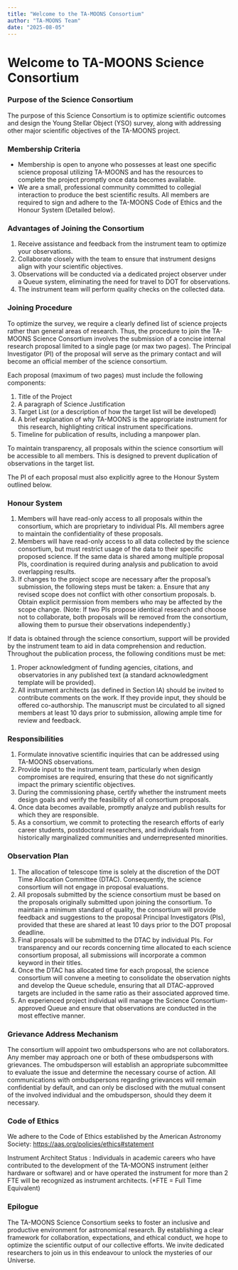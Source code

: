 ```yaml
---
title: "Welcome to the TA-MOONS Consortium"
author: "TA-MOONS Team"
date: "2025-08-05"
---
```


# Welcome to TA-MOONS Science Consortium

### Purpose of the Science Consortium
The purpose of this Science Consortium is to optimize scientific outcomes and design the Young Stellar Object (YSO) survey, along with addressing other major scientific objectives of the TA-MOONS project. 

### Membership Criteria 
+ Membership is open to anyone who possesses at least one specific science proposal utilizing TA-MOONS and has the resources to complete the project promptly once data becomes available.
+ We are a small, professional community committed to collegial interaction to produce the best scientific results. All members are required to sign and adhere to the TA-MOONS Code of Ethics and the Honour System (Detailed below). 

### Advantages of Joining the Consortium

1. Receive assistance and feedback from the instrument team to optimize your observations. 
2. Collaborate closely with the team to ensure that instrument designs align with your scientific objectives. 
3. Observations will be conducted via a dedicated project observer under a Queue system, eliminating the need for travel to DOT for observations. 
4. The instrument team will perform quality checks on the collected data. 

### Joining Procedure 
To optimize the survey, we require a clearly defined list of science projects rather than general areas of research. Thus, the procedure to join the TA-MOONS Science Consortium involves the submission of a concise internal research proposal limited to a single page (or max two pages). 
The Principal Investigator (PI) of the proposal will serve as the primary contact and will become an official member of the science consortium. 

Each proposal (maximum of two pages) must include the following components: 
1. Title of the Project 
2. A paragraph of Science Justification 
3. Target List (or a description of how the target list will be developed) 
4. A brief explanation of why TA-MOONS is the appropriate instrument for this research, highlighting critical instrument specifications. 
5. Timeline for publication of results, including a manpower plan. 

To maintain transparency, all proposals within the science consortium will be accessible to all members. This is designed to prevent duplication of observations in the target list. 

The PI of each proposal must also explicitly agree to the Honour System outlined below. 

### Honour System 
1. Members will have read-only access to all proposals within the consortium, which are proprietary to individual PIs. All members agree to maintain the confidentiality of these proposals. 
2. Members will have read-only access to all data collected by the science consortium, but must restrict usage of the data to their specific proposed science. If the same data is shared among multiple proposal PIs, coordination is required during analysis and publication to avoid overlapping results. 
3. If changes to the project scope are necessary after the proposal’s submission, the following steps must be taken: 
a. Ensure that any revised scope does not conflict with other consortium proposals. 
b. Obtain explicit permission from members who may be affected by the scope change. 
(Note: If two PIs propose identical research and choose not to collaborate, both proposals will be removed from the consortium, allowing them to pursue their observations independently.) 

If data is obtained through the science consortium, support will be provided by the instrument team to aid in data comprehension and reduction. 
Throughout the publication process, the following conditions must be met: 
1. Proper acknowledgment of funding agencies, citations, and observatories in any published text (a standard acknowledgment template will be provided). 
2. All instrument architects (as defined in Section IA) should be invited to contribute comments on the work. If they provide input, they should be offered co-authorship. The manuscript must be circulated to all signed members at least 10 days prior to submission, allowing ample time for review and feedback. 

### Responsibilities 
1. Formulate innovative scientific inquiries that can be addressed using TA-MOONS observations. 
2. Provide input to the instrument team, particularly when design compromises are required, ensuring that these do not significantly impact the primary scientific objectives. 
3. During the commissioning phase, certify whether the instrument meets design goals and verify the feasibility of all consortium proposals. 
4. Once data becomes available, promptly analyze and publish results for which they are responsible. 
5. As a consortium, we commit to protecting the research efforts of early career students, postdoctoral researchers, and individuals from historically marginalized communities and underrepresented minorities. 

### Observation Plan 
1. The allocation of telescope time is solely at the discretion of the DOT Time Allocation Committee (DTAC). Consequently, the science consortium will not engage in proposal evaluations. 
2. All proposals submitted by the science consortium must be based on the proposals originally submitted upon joining the consortium. 
To maintain a minimum standard of quality, the consortium will provide feedback and suggestions to the proposal Principal Investigators (PIs), provided that these are shared at least 10 days prior to the DOT proposal deadline. 
3. Final proposals will be submitted to the DTAC by individual PIs. 
For transparency and our records concerning time allocated to each science consortium proposal, all submissions will incorporate a common keyword in their titles. 
4. Once the DTAC has allocated time for each proposal, the science consortium will convene a meeting to consolidate the observation nights and develop the Queue schedule, ensuring that all DTAC-approved targets are included in the same ratio as their associated approved time. 
5. An experienced project individual will manage the Science Consortium-approved Queue and ensure that observations are conducted in the most effective manner. 

### Grievance Address Mechanism 
The consortium will appoint two ombudspersons who are not collaborators. Any member may approach one or both of these ombudspersons with grievances. The ombudsperson will establish an appropriate subcommittee to evaluate the issue and determine the necessary course of action. All communications with ombudspersons regarding grievances will remain confidential by default, and can only be disclosed with the mutual consent of the involved individual and the ombudsperson, should they deem it necessary. 

### Code of Ethics 
We adhere to the Code of Ethics established by the American Astronomy Society: https://aas.org/policies/ethics#statement 

Instrument Architect Status : Individuals in academic careers who have contributed to the development of the TA-MOONS instrument (either hardware or software) and or have operated the instrument for more than 2 FTE will be recognized as instrument architects. (*FTE = Full Time Equivalent)


### Epilogue 
The TA-MOONS Science Consortium seeks to foster an inclusive and productive environment for astronomical research. By establishing a clear framework for collaboration, expectations, and ethical conduct, we hope to optimize the scientific output of our collective efforts. We invite dedicated researchers to join us in this endeavour to unlock the mysteries of our Universe.



